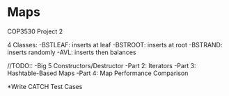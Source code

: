 # Maps
COP3530 Project 2

4 Classes:
-BSTLEAF: inserts at leaf
-BSTROOT: inserts at root
-BSTRAND: inserts randomly
-AVL: inserts then balances

//TODO::
-Big 5 Constructors/Destructor
-Part 2: Iterators
-Part 3: Hashtable-Based Maps
-Part 4: Map Performance Comparison


*Write CATCH Test Cases
